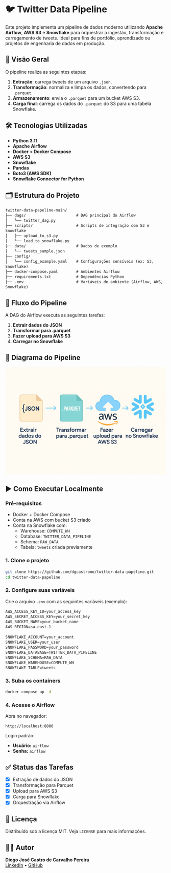
# 🐦 Twitter Data Pipeline

Este projeto implementa um pipeline de dados moderno utilizando **Apache Airflow**, **AWS S3** e **Snowflake** para orquestrar a ingestão, transformação e carregamento de tweets. Ideal para fins de portfólio, aprendizado ou projetos de engenharia de dados em produção.

## 📌 Visão Geral

O pipeline realiza as seguintes etapas:

1. **Extração**: carrega tweets de um arquivo `.json`.
2. **Transformação**: normaliza e limpa os dados, convertendo para `.parquet`.
3. **Armazenamento**: envia o `.parquet` para um bucket AWS S3.
4. **Carga final**: carrega os dados do `.parquet` do S3 para uma tabela Snowflake.

## 🛠️ Tecnologias Utilizadas

- **Python 3.11**
- **Apache Airflow**
- **Docker + Docker Compose**
- **AWS S3**
- **Snowflake**
- **Pandas**
- **Boto3 (AWS SDK)**
- **Snowflake Connector for Python**

## 🗂️ Estrutura do Projeto

```
twitter-data-papeline-main/
├── dags/                      # DAG principal do Airflow
│   └── twitter_dag.py
├── scripts/                   # Scripts de integração com S3 e Snowflake
│   ├── upload_to_s3.py
│   └── load_to_snowflake.py
├── data/                      # Dados de exemplo
│   └── tweets_sample.json
├── config/
│   └── config_example.yaml    # Configurações sensíveis (ex: S3, Snowflake)
├── docker-compose.yaml        # Ambientes Airflow
├── requirements.txt           # Dependências Python
├── .env                       # Variáveis de ambiente (Airflow, AWS, Snowflake)
```

## 🔁 Fluxo do Pipeline

A DAG do Airflow executa as seguintes tarefas:

1. **Extrair dados do JSON**
2. **Transformar para .parquet**
3. **Fazer upload para AWS S3**
4. **Carregar no Snowflake**

## 📸 Diagrama do Pipeline

<p align="center">
  <img src="pipeline_diagram.png" width="600px">
</p>

## ▶️ Como Executar Localmente

### Pré-requisitos

- Docker + Docker Compose
- Conta na AWS com bucket S3 criado
- Conta na Snowflake com:
  - Warehouse: `COMPUTE_WH`
  - Database: `TWITTER_DATA_PIPELINE`
  - Schema: `RAW_DATA`
  - Tabela: `tweets` criada previamente

### 1. Clone o projeto

```bash
git clone https://github.com/dgcastrooo/twitter-data-papeline.git
cd twitter-data-papeline
```

### 2. Configure suas variáveis

Crie o arquivo `.env` com as seguintes variáveis (exemplo):

```env
AWS_ACCESS_KEY_ID=your_access_key
AWS_SECRET_ACCESS_KEY=your_secret_key
AWS_BUCKET_NAME=your_bucket_name
AWS_REGION=sa-east-1

SNOWFLAKE_ACCOUNT=your_account
SNOWFLAKE_USER=your_user
SNOWFLAKE_PASSWORD=your_password
SNOWFLAKE_DATABASE=TWITTER_DATA_PIPELINE
SNOWFLAKE_SCHEMA=RAW_DATA
SNOWFLAKE_WAREHOUSE=COMPUTE_WH
SNOWFLAKE_TABLE=tweets
```

### 3. Suba os containers

```bash
docker-compose up -d
```

### 4. Acesse o Airflow

Abra no navegador:

```
http://localhost:8080
```

Login padrão:

- **Usuário:** `airflow`
- **Senha:** `airflow`

## ✅ Status das Tarefas

- [x] Extração de dados do JSON
- [x] Transformação para Parquet
- [x] Upload para AWS S3
- [x] Carga para Snowflake
- [x] Orquestração via Airflow

## 📄 Licença

Distribuído sob a licença MIT. Veja `LICENSE` para mais informações.

## 🙋‍♂️ Autor

**Diogo José Castro de Carvalho Pereira**  
[LinkedIn](https://www.linkedin.com/in/dgcastrooo/) • [GitHub](https://github.com/dgcastrooo)

